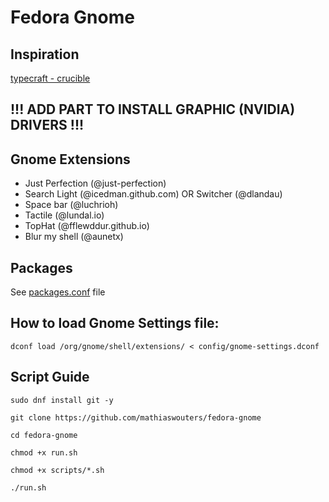# Fedora Gnome

## Inspiration
[typecraft - crucible](https://github.com/typecraft-dev/crucible)

## !!! ADD PART TO INSTALL GRAPHIC (NVIDIA) DRIVERS !!!

## Gnome Extensions
- Just Perfection (@just-perfection)
- Search Light (@icedman.github.com) OR Switcher (@dlandau)
- Space bar (@luchrioh)
- Tactile (@lundal.io)
- TopHat (@fflewddur.github.io)
- Blur my shell (@aunetx)

## Packages

See [packages.conf](config/packages.conf) file

## How to load Gnome Settings file:

`dconf load /org/gnome/shell/extensions/ < config/gnome-settings.dconf`

## Script Guide

`sudo dnf install git -y`

`git clone https://github.com/mathiaswouters/fedora-gnome`

`cd fedora-gnome`

`chmod +x run.sh`

`chmod +x scripts/*.sh`

`./run.sh`
